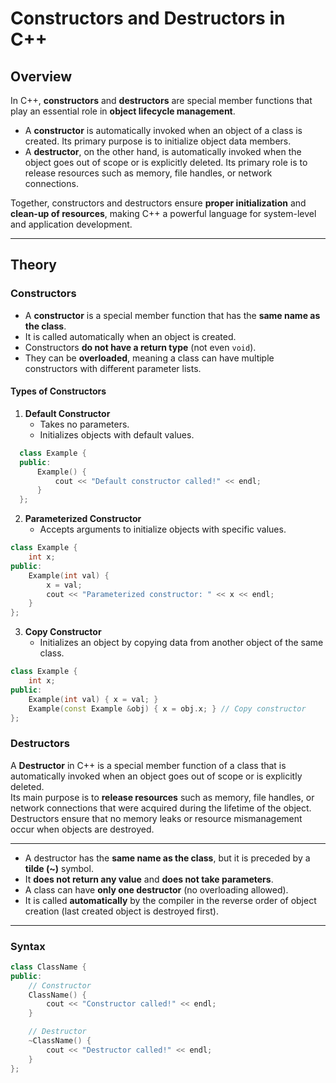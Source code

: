 # Constructors and Destructors in C++

## Overview
In C++, **constructors** and **destructors** are special member functions that play an essential role in **object lifecycle management**.  
- A **constructor** is automatically invoked when an object of a class is created. Its primary purpose is to initialize object data members.  
- A **destructor**, on the other hand, is automatically invoked when the object goes out of scope or is explicitly deleted. Its primary role is to release resources such as memory, file handles, or network connections.  

Together, constructors and destructors ensure **proper initialization** and **clean-up of resources**, making C++ a powerful language for system-level and application development.

---

## Theory

### Constructors
- A **constructor** is a special member function that has the **same name as the class**.
- It is called automatically when an object is created.
- Constructors **do not have a return type** (not even `void`).
- They can be **overloaded**, meaning a class can have multiple constructors with different parameter lists.

#### Types of Constructors
1. **Default Constructor**  
   - Takes no parameters.  
   - Initializes objects with default values.
  
 ```cpp
   class Example {
   public:
       Example() {
           cout << "Default constructor called!" << endl;
       }
   };
```

2. **Parameterized Constructor**  
   - Accepts arguments to initialize objects with specific values.

```cpp
class Example {
    int x;
public:
    Example(int val) {
        x = val;
        cout << "Parameterized constructor: " << x << endl;
    }
};
```

3. **Copy Constructor**  
   - Initializes an object by copying data from another object of the same class.

```cpp
class Example {
    int x;
public:
    Example(int val) { x = val; }
    Example(const Example &obj) { x = obj.x; } // Copy constructor
};
```


### Destructors
A **Destructor** in C++ is a special member function of a class that is automatically invoked when an object goes out of scope or is explicitly deleted.  
Its main purpose is to **release resources** such as memory, file handles, or network connections that were acquired during the lifetime of the object.  
Destructors ensure that no memory leaks or resource mismanagement occur when objects are destroyed.

---

- A destructor has the **same name as the class**, but it is preceded by a **tilde (~)** symbol.  
- It **does not return any value** and **does not take parameters**.  
- A class can have **only one destructor** (no overloading allowed).  
- It is called **automatically** by the compiler in the reverse order of object creation (last created object is destroyed first).  

---

### Syntax
```cpp
class ClassName {
public:
    // Constructor
    ClassName() {
        cout << "Constructor called!" << endl;
    }

    // Destructor
    ~ClassName() {
        cout << "Destructor called!" << endl;
    }
};
```
  

